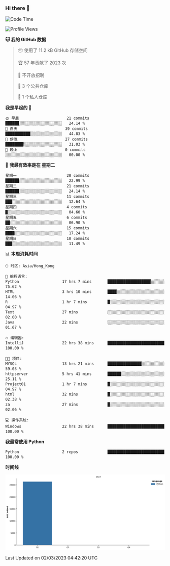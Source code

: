 ### Hi there 👋

<!--
**Mrzqd/Mrzqd** is a ✨ _special_ ✨ repository because its `README.md` (this file) appears on your GitHub profile.

Here are some ideas to get you started:

- 🔭 I’m currently working on ...
- 🌱 I’m currently learning ...
- 👯 I’m looking to collaborate on ...
- 🤔 I’m looking for help with ...
- 💬 Ask me about ...
- 📫 How to reach me: ...
- 😄 Pronouns: ...
- ⚡ Fun fact: ...
-->
<!--START_SECTION:waka-->
![Code Time](http://img.shields.io/badge/Code%20Time-30%20hrs%2017%20mins-blue)

![Profile Views](http://img.shields.io/badge/%E4%B8%AA%E4%BA%BA%E8%B5%84%E6%96%99%E8%A7%82%E7%9C%8B%E6%AC%A1%E6%95%B0-25-blue)

**🐱 我的 GitHub 数据** 

> 📦  使用了 11.2 kB GitHub 存储空间 
 > 
> 🏆 57 年贡献了 2023 次
 > 
> 🚫 不开放招聘
 > 
> 📜 3 个公共仓库 
 > 
> 🔑 1 个私人仓库 
 > 
**我是早起的 🐤** 

```text
🌞 早晨                     21 commits          ██████░░░░░░░░░░░░░░░░░░░   24.14 % 
🌆 白天                     39 commits          ███████████░░░░░░░░░░░░░░   44.83 % 
🌃 傍晚                     27 commits          ████████░░░░░░░░░░░░░░░░░   31.03 % 
🌙 晚上                     0 commits           ░░░░░░░░░░░░░░░░░░░░░░░░░   00.00 % 
```
📅 **我最有效率是在 星期二** 

```text
星期一                      20 commits          ██████░░░░░░░░░░░░░░░░░░░   22.99 % 
星期二                      21 commits          ██████░░░░░░░░░░░░░░░░░░░   24.14 % 
星期三                      11 commits          ███░░░░░░░░░░░░░░░░░░░░░░   12.64 % 
星期四                      4 commits           █░░░░░░░░░░░░░░░░░░░░░░░░   04.60 % 
星期五                      6 commits           ██░░░░░░░░░░░░░░░░░░░░░░░   06.90 % 
星期六                      15 commits          ████░░░░░░░░░░░░░░░░░░░░░   17.24 % 
星期日                      10 commits          ███░░░░░░░░░░░░░░░░░░░░░░   11.49 % 
```


📊 **本周消耗时间** 

```text
🕑︎ 时区: Asia/Hong_Kong

💬 编程语言: 
Python                   17 hrs 7 mins       ███████████████████░░░░░░   75.62 % 
HTML                     3 hrs 10 mins       ████░░░░░░░░░░░░░░░░░░░░░   14.06 % 
R                        1 hr 7 mins         █░░░░░░░░░░░░░░░░░░░░░░░░   04.97 % 
Text                     27 mins             ░░░░░░░░░░░░░░░░░░░░░░░░░   02.00 % 
Java                     22 mins             ░░░░░░░░░░░░░░░░░░░░░░░░░   01.67 % 

🔥 编辑器: 
IntelliJ                 22 hrs 38 mins      █████████████████████████   100.00 % 

🐱‍💻 项目: 
MYSQL                    13 hrs 21 mins      ███████████████░░░░░░░░░░   59.03 % 
httpserver               5 hrs 41 mins       ██████░░░░░░░░░░░░░░░░░░░   25.11 % 
Project01                1 hr 7 mins         █░░░░░░░░░░░░░░░░░░░░░░░░   04.97 % 
html                     32 mins             █░░░░░░░░░░░░░░░░░░░░░░░░   02.38 % 
za                       27 mins             █░░░░░░░░░░░░░░░░░░░░░░░░   02.06 % 

💻 操作系统: 
Windows                  22 hrs 38 mins      █████████████████████████   100.00 % 
```

**我最常使用 Python** 

```text
Python                   2 repos             █████████████████████████   100.00 % 
```



**时间线**

![Lines of Code chart](https://raw.githubusercontent.com/Mrzqd/Mrzqd/main/assets/bar_graph.png)


 Last Updated on 02/03/2023 04:42:20 UTC
<!--END_SECTION:waka-->

